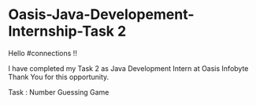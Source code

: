 # Oasis-Java-Developement-Internship-Task 2

Hello #connections !!

I have completed my Task 2 as Java Development Intern at Oasis Infobyte Thank You for this opportunity. 

Task : Number Guessing Game

